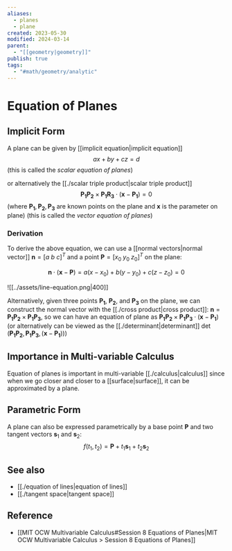 ```yaml
---
aliases:
  - planes
  - plane
created: 2023-05-30
modified: 2024-03-14
parent:
  - "[[geometry|geometry]]"
publish: true
tags:
  - "#math/geometry/analytic"
---
```


# Equation of Planes

## Implicit Form
A plane can be given by [[implicit equation|implicit equation]]
$$
ax + by + cz = d
$$
(this is called the _scalar equation of planes_)

or alternatively the [[./scalar triple product|scalar triple product]]
$$
\mathbf{P_1P_2} \times \mathbf{P_1R_3} \cdot (\mathbf{x} - \mathbf{P_1}) = 0
$$
(where $\mathbf{P_1}, \mathbf{P_2}, \mathbf{P_3}$ are known points on the plane and $\mathbf{x}$ is the parameter on plane) (this is called the _vector equation of planes_)

### Derivation
To derive the above equation, we can use a [[normal vectors|normal vector]] $\mathbf{n} = [a \ b \ c]^T$ and a point $\mathbf{P} = [x_0 \; y_0 \; z_0]^T$ on the plane:

$$
\mathbf{n} \cdot(\mathbf{x}-\mathbf{P})=a\left(x-x_0\right)+b\left(y-y_0\right)+c\left(z-z_0\right)=0
$$

![[../assets/line-equation.png|400]]

Alternatively, given three points $\mathbf{P_1}$, $\mathbf{P_2}$, and $\mathbf{P_3}$ on the plane, we can construct the normal vector with the [[./cross product|cross product]]: $\mathbf{n} = \mathbf{P_{1}P_{2}} \times \mathbf{P_{1}P_{3}}$, so we can have an equation of plane as $\mathbf{P_{1}P_{2}} \times \mathbf{P_{1}P_{3}} \cdot (\mathbf{x} - \mathbf{P_{1}})$ (or alternatively can be viewed as the [[./determinant|determinant]] $\det\left(\mathbf{P_1P_2},\, \mathbf{P_1P_3},\, (\mathbf{x} - \mathbf{P_{1}})\right)$)

## Importance in Multi-variable Calculus
Equation of planes is important in multi-variable [[./calculus|calculus]] since when we go closer and closer to a [[surface|surface]], it can be approximated by a plane.

## Parametric Form
A plane can also be expressed parametrically by a base point $\mathbf{P}$ and two tangent vectors $\mathbf{s}_{1}$ and $\mathbf{s}_{2}$:
$$
f(t_{1}, t_{2}) = \mathbf{P} + t_{1}\mathbf{s}_{1} + t_{2}\mathbf{s}_{2}
$$

## See also
- [[./equation of lines|equation of lines]]
- [[./tangent space|tangent space]]

## Reference
- [[MIT OCW Multivariable Calculus#Session 8 Equations of Planes|MIT OCW Multivariable Calculus > Session 8 Equations of Planes]]